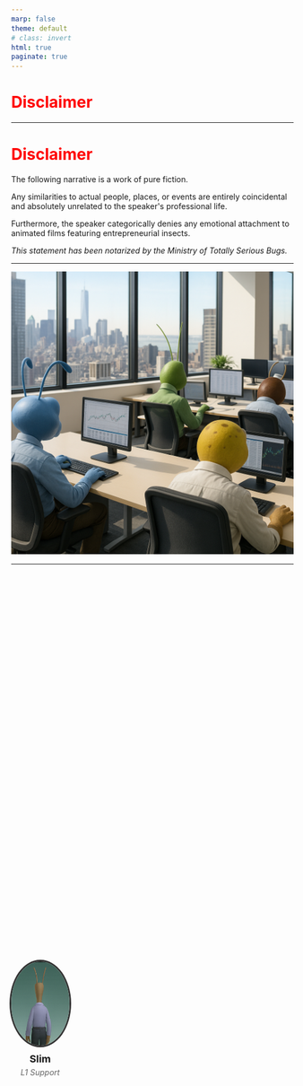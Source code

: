 ```yaml
---
marp: false
theme: default
# class: invert
html: true
paginate: true
---
```

<!-- header: 'A Bug's Life by Tathagata Dasgupta' -->
# <!--fit--> <span style="color:red;">Disclaimer</span>

--- 
# <span style="color:red;">Disclaimer</span>
The following narrative is a work of pure fiction.  

Any similarities to actual people, places, or events are entirely coincidental and absolutely unrelated to the speaker's professional life.  

Furthermore, the speaker categorically denies any emotional attachment to animated films featuring entrepreneurial insects.  

_This statement has been notarized by the Ministry of Totally Serious Bugs._

---


<!-- _class: split -->

![bg left:60%](assets/01_office.png)

---

<style>
.character-grid {
  display: grid;
  grid-template-columns: repeat(4, 1fr);
  grid-template-rows: repeat(2, 1fr);
  gap: 20px 30px;
  height: 80vh;
  align-items: center;
  justify-items: center;
}

.character-grid img {
  width: 150px;
  height: 150px;
  border-radius: 50%;
  object-fit: cover;
  border: 3px solid #333;
}

.character-item {
  display: flex;
  flex-direction: column;
  align-items: center;
  text-align: center;
}

.character-item h3 {
  margin-top: 10px;
  margin-bottom: 5px;
  font-size: 18px;
  font-weight: bold;
}

.character-item p {
  margin: 0;
  font-size: 14px;
  color: #666;
  font-style: italic;
}
</style>


<div class="character-grid">
  <div class="character-item">
    <img src="assets/slim.png" alt="Slim">
    <h3>Slim</h3>
    <p>L1 Support</p>
  </div>
</div>

---

![bg fit](assets/01_slack_01.png)

---

<div class="character-grid">
  <div class="character-item">
    <img src="assets/slim.png" alt="Slim">
    <h3>Slim</h3>
    <p>L1 Support</p>
  </div>
  <div class="character-item">
    <img src="assets/hopper.png" alt="Hopper">
    <h3>Hopper</h3>
    <p>Client - Goldkern Husks</p>
  </div>
</div>

---

![bg fit](assets/01_slack_02.png)

---

<div class="character-grid">
  <div class="character-item">
    <img src="assets/slim.png" alt="Slim">
    <h3>Slim</h3>
    <p>L1 Support</p>
  </div>
  <div class="character-item">
    <img src="assets/hopper.png" alt="Hopper">
    <h3>Hopper</h3>
    <p>Client - Goldkern Husks</p>
  </div>
  <div class="character-item">
    <img src="assets/dot.png" alt="Dot">
    <h3>Dot</h3>
    <p>Incident Manager</p>
  </div>
</div>

---

![bg fit](assets/01_slack_03.png)

---

<div class="character-grid">
  <div class="character-item">
    <img src="assets/slim.png" alt="Slim">
    <h3>Slim</h3>
    <p>L1 Support</p>
  </div>
  <div class="character-item">
    <img src="assets/hopper.png" alt="Hopper">
    <h3>Hopper</h3>
    <p>Client - Goldkern Husks</p>
  </div>
  <div class="character-item">
    <img src="assets/dot.png" alt="Dot">
    <h3>Dot</h3>
    <p>Incident Manager</p>
  </div>
  <div class="character-item">
    <img src="assets/atta.png" alt="Atta">
    <h3>Atta</h3>
    <p>Product Owner</p>
  </div>
  <div class="character-item">
    <img src="assets/rosie.png" alt="Rosie">
    <h3>Rosie</h3>
    <p>UI Team Lead</p>
  </div>
</div>

---

![bg fit](assets/01_slack_04.png)

---
![bg fit](assets/01_slack_05.png)

---

![bg fit](assets/01_slack_07.png)

---

<div class="character-grid">
  <div class="character-item">
    <img src="assets/slim.png" alt="Slim">
    <h3>Slim</h3>
    <p>L1 Support</p>
  </div>
  <div class="character-item">
    <img src="assets/hopper.png" alt="Hopper">
    <h3>Hopper</h3>
    <p>Client - Goldkern Husks</p>
  </div>
  <div class="character-item">
    <img src="assets/dot.png" alt="Dot">
    <h3>Dot</h3>
    <p>Incident Manager</p>
  </div>
  <div class="character-item">
    <img src="assets/atta.png" alt="Atta">
    <h3>Atta</h3>
    <p>Product Owner</p>
  </div>
  <div class="character-item">
    <img src="assets/rosie.png" alt="Rosie">
    <h3>Rosie</h3>
    <p>UI Team Lead</p>
  </div>
  <div class="character-item">
    <img src="assets/manny.png" alt="Manny">
    <h3>Manny</h3>
    <p>SRE Team</p>
  </div>
</div>

---
![bg fit](assets/01_slack_08.png)

---

![bg fit](assets/01_slack_09.png)

---

<div class="character-grid">
  <div class="character-item">
    <img src="assets/slim.png" alt="Slim">
    <h3>Slim</h3>
    <p>L1 Support</p>
  </div>
  <div class="character-item">
    <img src="assets/hopper.png" alt="Hopper">
    <h3>Hopper</h3>
    <p>Client - Goldkern Husks</p>
  </div>
  <div class="character-item">
    <img src="assets/dot.png" alt="Dot">
    <h3>Dot</h3>
    <p>Incident Manager</p>
  </div>
  <div class="character-item">
    <img src="assets/atta.png" alt="Atta">
    <h3>Atta</h3>
    <p>Product Owner</p>
  </div>
  <div class="character-item">
    <img src="assets/rosie.png" alt="Rosie">
    <h3>Rosie</h3>
    <p>UI Team Lead</p>
  </div>
  <div class="character-item">
    <img src="assets/manny.png" alt="Manny">
    <h3>Manny</h3>
    <p>SRE Team</p>
  </div>
  <div class="character-item">
    <img src="assets/heimlich.png" alt="Heimlich">
    <h3>Heimlich</h3>
    <p>Backend C++</p>
  </div>
</div>

---

![bg fit](assets/01_slack_10.png)

---

![bg fit](assets/01_slack_11.png)

---

![bg fit](assets/01_slack_12.png)

---

<div class="character-grid">
  <div class="character-item">
    <img src="assets/slim.png" alt="Slim">
    <h3>Slim</h3>
    <p>L1 Support</p>
  </div>
  <div class="character-item">
    <img src="assets/hopper.png" alt="Hopper">
    <h3>Hopper</h3>
    <p>Client - Goldkern Husks</p>
  </div>
  <div class="character-item">
    <img src="assets/dot.png" alt="Dot">
    <h3>Dot</h3>
    <p>Incident Manager</p>
  </div>
  <div class="character-item">
    <img src="assets/atta.png" alt="Atta">
    <h3>Atta</h3>
    <p>Product Owner</p>
  </div>
  <div class="character-item">
    <img src="assets/rosie.png" alt="Rosie">
    <h3>Rosie</h3>
    <p>UI Team Lead</p>
  </div>
  <div class="character-item">
    <img src="assets/manny.png" alt="Manny">
    <h3>Manny</h3>
    <p>SRE Team</p>
  </div>
  <div class="character-item">
    <img src="assets/heimlich.png" alt="Heimlich">
    <h3>Heimlich</h3>
    <p>Backend C++</p>
  </div>
    <div class="character-item">
    <img src="assets/flik.png" alt="Flik">
    <h3>Flik</h3>
    <p>Data Team Lead</p>
  </div>
</div>

---

![bg fit](assets/01_airflow.png)

---

![bg fit](assets/01_slack_15.png)


---

```bash
/data/nyse.ticker
/data/amex.ticker
/data/nasdaq.ticker
```
---

```
.
└── data
    ├── 2025-07-23
    │   ├── nyse.ticker
    │   ├── nasdaq.ticker
    | . |-- kraken.ticker
    │   └── amex.ticker
    ├── 2025-07-24
    │   ├── nyse.ticker
    │   ├── nasdaq.ticker
    │   └── amex.ticker
    └── 2025-07-25
        ├── nyse.ticker
        ├── nasdaq.ticker
        └── amex.ticker
```

---

```python
EXCHANGES = ["nyse", "nasdaq", "amex", "kraken"]
base_path = "/data"

for ex in EXCHANGES:
    file_path = os.path.join(base_path, f"{ex}.ticker")
    if os.path.exists(file_path):
        os.remove(file_path)
```


---

```python
import os

EXCHANGES = ["nyse", "nasdaq", "amex", "kraken"]
BASE_DIR = "/data"

for entry in os.listdir(BASE_DIR):
    day_dir = os.path.join(BASE_DIR, entry)
    if os.path.isdir(day_dir):
        for ex in EXCHANGES:
            file_path = os.path.join(day_dir, f"{ex}.ticker")
            if os.path.exists(file_path):
                os.remove(file_path)
                print(f"Deleted: {file_path}")

```
---
# <!--fit--> To Be Continued ...

---

![alt text](assets/01_lseg.png)
# A Bug's Life
by Tathagata Dasgupta (T)
Low Latency Engineering

---

![bg fit left:60%](assets/01_dev_sre.png)
  

---
<!-- _class: split -->

![bg fit left:50%](assets/01_front_row_seats.png)
✅ Patch deployed ➡️ bug is fixed


---
![bg fit left:50%](assets/01_front_row_seats.png)
                ➡️ What else needs a patch?
                 

---

🐞 The New Normal

📊 Measure Baselines 

🔄 Change Workflows 

🤝 Build Partnerships

---
🐞 The New Normal  &nbsp;&nbsp;&nbsp;&nbsp;&nbsp;&nbsp;&nbsp;&nbsp; <span style="color:red;">_Why_</span> change our attitude toward bugs?  

📊 Measure Baselines 

🔄 Change Workflows   

🤝 Build Partnerships

---
🐞 The New Normal  &nbsp;&nbsp;&nbsp;&nbsp;&nbsp;&nbsp;&nbsp;&nbsp; <span style="color:red;">_Why_</span> change our attitude toward bugs?  

📊 Measure Baselines  &nbsp;&nbsp;&nbsp;&nbsp;&nbsp;<span style="color:red;">_Where_</span> are we today?  

🔄 Change Workflows   

🤝 Build Partnerships  

---
🐞 The New Normal  &nbsp;&nbsp;&nbsp;&nbsp;&nbsp;&nbsp;&nbsp;&nbsp; <span style="color:red;">_Why_</span> change our attitude toward bugs?  

📊 Measure Baselines  &nbsp;&nbsp;&nbsp;&nbsp;&nbsp;<span style="color:red;">_Where_</span> are we today?  

🔄 Change Workflows  &nbsp;&nbsp;&nbsp;&nbsp; <span style="color:red;">_What_</span> needs to change?  

🤝 Build Partnerships

---

🐞 The New Normal  &nbsp;&nbsp;&nbsp;&nbsp;&nbsp;&nbsp;&nbsp;&nbsp; <span style="color:red;">_Why_</span> change our attitude toward bugs?  

📊 Measure Baselines  &nbsp;&nbsp;&nbsp;&nbsp;&nbsp;<span style="color:red;">_Where_</span> are we today?  

🔄 Change Workflows  &nbsp;&nbsp;&nbsp;&nbsp; <span style="color:red;">_What_</span> needs to change?  

🤝 Build Partnerships  &nbsp;&nbsp;&nbsp;&nbsp;&nbsp;&nbsp; <span style="color:red;">_How_</span> do we make it happen?  

---

# 🐞 The New Normal  
<span style="color:red;">_Why_</span> change our attitude toward bugs?


---
<!-- _class: split -->

# <span style="color:red;">BUGS == LOSS</span>

![bg left fit](assets/01_order_vs_got.png)
➡️ **value to the customer**


---

<!-- _class: split -->
![bg left fit](assets/01_knight_capital.png)
# <span style="color:red;">BUGS == LOSS</span>
➡️ value to the customer 
➡️ **financial**, reputation, human life


---

<!-- _class: split; -->
![bg left fit](assets/01_reputation.png)
# <span style="color:red;">BUGS == LOSS</span>
➡️ value to the customer 
➡️ financial, **reputation**, human life

---

<!-- _class: split -->
![bg left fit](assets/01_boeing.png)
# <span style="color:red;">BUGS == LOSS</span>
➡️ value to the customer 
➡️ financial, reputation, **human life**

---
<!-- _class: split -->
![bg left fit](assets/01_blame.png)
# <span style="color:red;">BUGS == BLAME</span>
➡️ value to the customer 
➡️ financial, reputation, human life
➡️ **pride, ownership, craftsmanship**

_hasn't this always been like that?_

---

![bg vertical h:300](assets/01_anthropic.png)
![bg h:300](assets/01_meta.png)
![bg h:200](assets/01_microsoft.png)
![bg h:300](assets/01_google.png)

---
<!-- _class: split -->
![bg left fit](assets/01_vibecoding.png)
⚡ Coding at the speed of thought
🦥 Debugging at the speed of sloth 

---
<!-- _class: split -->
![bg left fit](assets/01_pr.png)
# <span style="color:red;">Mo code, mo bugs</span>
➡️ blame the author
➡️ blame the ~~author~~ reviewer
➡️ blame the ~~author~~ ~~reviewer~~ agent?

---

![bg left fit](assets/01_agent_gone_wild.png)

---

![bg fit](assets/01_replit.png)

---
# 🐞 Right Mindset

* opportunity to plug the gaps, not a blame game
* learning checkpoints, not personal failures
* debugging as a discipline, not just occasional damage control
---

# 📊 Measure Baselines  
<span style="color:red;">_Where_</span> are we today? 

---
<!-- _class: split -->
![bg left fit](assets/01_gaming_metrics.png)
> If you can't measure it, you can't improve it.
* code coverage
* test pass rate
* cyclomatic complexity

---

# Yet more metrics
<!-- _class: split -->
![bg left fit](assets/dora-swiper.gif)
DORA
DevOps Research and Assessment 

---
## DORA Metrics: What to Ask

| **Metric**                 | **Key Question**                  |
|----------------------------|-----------------------------------|
| **Deployment Frequency**   | How often do we deploy to prod?   |
| **Lead Time for Changes**  | What slows down our releases?     |
| **Change Failure Rate**    | Why do our changes break things?  |
| **Time to Restore Service**| How quickly do we recover?        |



---
## How often do you deploy to prod?

| **Metric**               | **High Performers**       | **Mid Performers**        | **Low Performers**        |
|---------------------------|---------------------------|----------------------------|----------------------------|
| **Deployment Frequency**  | **Multiple times/day**    | Weekly to monthly          | Less than monthly          |

* one metric to rule them all 💕

---

## Why can't you deploy more often?
<!-- _class: split -->
| **Metric**               | **High Performers**       | **Mid Performers**        | **Low Performers**        |
|---------------------------|---------------------------|----------------------------|----------------------------|
| **Lead Time for Changes** | **Hours**                | Days                       | Weeks to months            |

> Too many manual steps?
> Slow build times?
> Slow test execution?
> Too many approvals?
> Architectural limitations to achieve zero downtime deployments?
> Upstream dependencies and Downstream impact?

---

## How often do your changes fail?

| **Metric**               | **High Performers**       | **Mid Performers**        | **Low Performers**        |
|---------------------------|---------------------------|----------------------------|----------------------------|
| **Change Failure Rate**   | **<15%**                 | 15-30%                     | >30%                       |
> Technical debt with brittle areas in the code base that need refactoring?
> Are there gaps in your testing pyramid?
> Are new tests getting added for every bug fix?
> Are regression tests flaky?
> Does your pre-prod environment mirror production?
> Quality of Test data - velocity, variety, volume?


---

## How fast do you bounce back?

| **Metric**               | **High Performers**       | **Mid Performers**        | **Low Performers**        |
|---------------------------|---------------------------|----------------------------|----------------------------|
| **Time to Restore Service** | **<1 hour**             | <1 day                     | >1 day                     |
> Are the Alert Quality and Volume good enough? 
> Are your runbooks, support rotation, upcoming release pages up to date? 
> Are there knowledge and access control gaps in your team? 
> Are the team members feeling safe during a crisis? 
> Are there back up plan when the key people are unavailable?

---
## DORA
| **Metric**               | **High Performers**       | **Mid Performers**        | **Low Performers**        |
|---------------------------|---------------------------|----------------------------|----------------------------|
| **Deployment Frequency**  | Multiple times/day        | Weekly to monthly          | Less than monthly          |
| **Lead Time for Changes** | Hours                    | Days                       | Weeks to months            |
| **Change Failure Rate**   | <15%                     | 15-30%                     | >30%                       |
| **Time to Restore Service** | <1 hour                 | <1 day                     | >1 day                     |

---

🔄 Change Workflows  &nbsp;&nbsp;&nbsp;&nbsp; <span style="color:red;">_What_</span> needs to change? 

---

<!-- _class: split -->
![bg fit](assets/01_shift_left.png)


---

![traditional](assets/01_traditional.png)

---

![shiftleft](assets/01_shiftleft.png)

---
<!-- _class: split -->
![bg left fit](assets/01_shiftleft.png)
# Sounds familiar?
- **Test Driven Development**
- **Pair Programming**


---

![bg left fit](assets/01_shiftleft.png)
# Dev Experience
> Happy devs ship better code 
- DevContainers
- Pre-commit Hooks for Lint, Code Quality, Security Scanning
- Meta prompts (CLAUDE.md)

---

<!-- _class: split -->
![bg left fit](assets/01_shiftleft.png)
# Observability
> Customer should not be part of your monitoring stack!
- Actionable alerts, not noise
- Dashboards for debugging, alerts for action
- Logs, Metrics, Traces are the besties you need
- Periodic reviews of alert and thresholds

---
<!-- _class: split -->
![bg left fit](assets/01_shiftleft.png)
# Deployments
- Blue Green, Canary
- Synthetic Monitoring
- Feature Flags
- Chaos Engineering

---
![bg left fit](assets/01_shiftleft.png)
# Partnership 
> bugs that happen before the code
- Empathy
- Trust
- Honest Communication

---
<!-- _class: split -->

![bg left:60%](assets/01_office.png)

---

# Postmortem Action Items

**WHO** does **WHAT** by **WHEN**


---
# Short Term

|**Team**| **What**                          |
|----|-------------------------------------|
|SRE | Alert on 85% of disk usage & Runbook update             | 
|Data| Add tests and error handling, move purger job to Airflow  |
|UI  | Improve Signal to Noise ratio, refactoring third party lib errors         |
|C++ | Update Support rotation calendar, ensure secondary support person        |


---
# Long Term

| **Team** | **Focus**                                                                 | **DORA Metric**         |
|----------|----------------------------------------------------------------------------|-------------------------|
| SRE      | Notifications for releases and drift detection to keep everyone informed   | Deployment Frequency    |
| C++      | Reduce build times by 5%                                                   | Lead Time for Changes   |
| Data     | Enhance data quality in non-production environments                        | Change Failure Rate     |
| UI       | Implement synthetic UI tests for post release validations                  | Time to Restore Service |

---

A bug fix is rarely a quick code change.
A bug's life is a lesson in software development.

_What else needs a patch_?
Is it our architecture? Our processes? Or is it us?

Technology will keep moving faster than we can keep up with.
Crisis will always be a part of software development.

How we respond to change and crisis, will define us and our products.
So lets be little kind to each other, and also to ourselves.

---

![bg fit](assets/01_speakers_lounge.png)